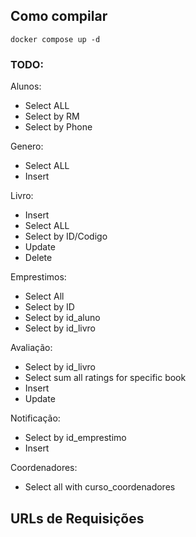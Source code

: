 ## Como compilar

```
docker compose up -d
```

### TODO:

Alunos:
  - Select ALL
  - Select by RM
  - Select by Phone

Genero:
  - Select ALL
  - Insert

Livro:
  - Insert
  - Select ALL
  - Select by ID/Codigo
  - Update
  - Delete

Emprestimos:
  - Select All
  - Select by ID
  - Select by id_aluno
  - Select by id_livro
    
Avaliação:
  - Select by id_livro
  - Select sum all ratings for specific book
  - Insert
  - Update

Notificação:
  - Select by id_emprestimo
  - Insert

Coordenadores:
  - Select all with curso_coordenadores


## URLs de Requisições